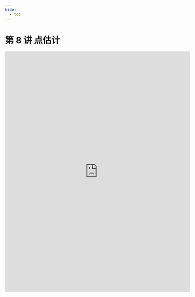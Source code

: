```yaml
---
hide:
  - toc
---
```


# 第 8 讲 点估计

<iframe src="https://mozilla.github.io/pdf.js/web/viewer.html?file=概率论与数理统计 第 8 讲" width="600" height="780" style="border: none;"></iframe>


<!-- <iframe src="概率论与数理统计 第 8 讲.pdf#navpanes=0" width="500%" height="1000" frameborder="0"></iframe> -->